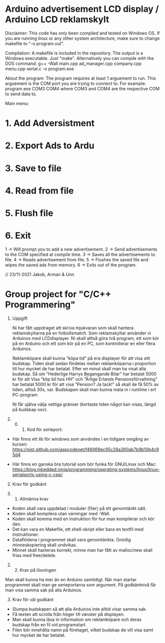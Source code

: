 # Arduino advertisement LCD display / Arduino LCD reklamskylt

Disclaimer: This code has only been compiled and tested on Windows OS. 
If you are running linux or any other system architecture, make sure to change makefile to "-o program.out".

Compilation:
A makefile is included in the repository. The output is a Windows executable. Just "make".
Alternatively you can compile with the DOS command:
	g++ -Wall main.cpp ad_manager.cpp company.cpp menu.cpp serial.c -o program.exe


About the program:
The program requires at least 1 arguement to run. This arguement is the COM port you are trying to connect to.
For example: program.exe COM3 COM4
where COM3 and COM4 are the respective COM to send data to.

Main menu:

#   1. Add Adversistment    #
#   2. Export Ads to Ardu   #
#   3. Save to file         #
#   4. Read from file       #
#   5. Flush file           #
#   6. Exit                 #

1 -> Will prompt you to add a new advertisement.
2 -> Send advertisements to the COM specified at compile time.
3 -> Saves all the advertisements to file.
4 -> Reads advertisement from file.
5 -> Flushes the saved file and wipes the saved ads from memory.
6 -> Exits out of the program.

//
23/11-2021
Jakob, Arman & Unn 



# Group project for "C/C++ Programmering"

1. Uppgift

    Ni har fått uppdraget att skriva mjukvaran som skall hantera reklamskyltarna
på en fotbollsmatch. Som reklamskyltar använder vi Arduinos med LCDdisplayer.
Ni skall alltså göra två program, ett som kör på en Arduino och ett som kör
på en PC, som kontrollerar en eller flera Arduinos.

    Reklamköpare skall kunna “köpa tid” på era displayer för att visa sitt budskap. 
Tiden skall sedan fördelas mellan reklamköparna i proportion till hur mycket de har
betalat. Efter en minut skall man ha visat alla budskap. Så om
“Hederlige Harrys Begangande Bilar” har betalat 5000 kr för att Visa “köp bil
hos HH” och “Ärlige Erlands Pensionsförvaltning” har betalat 5000 kr för att
visa “Pension? Ja tack!” så skall de få 50% av tiden, alltså 30s, var.
Budskapen skall man kunna mata in i runtime i ert PC-program

    Ni får själva välja vettiga gränser (kortaste tiden något kan visas, längd på
budskap osv).

1. 0. 1. Kod för serieport:

- Här finns ett lib för windows som användes i en tidigare omgång av kursen:
https://gist.github.com/aspcodenet/f46069ec95c26a260ab7b9b10b4c95d4

- Här finns en ganska bra tutorial som bör funka för GNU/Linux och Mac:
https://blog.mbedded.ninja/programming/operating-systems/linux/linux-serialports-using-c-cpp/


2. Krav för godkänt

2. 1. Allmänna krav

- Koden skall vara uppdelad i moduler (filer) på ett genomtänkt sätt.
- Koden skall kompilera utan varningar med -Wall.
- Koden skall komma med en instruktion för hur man kompilerar och kör den.
- Det kan vara en Makefile, ett shell-skript eller bara en textfil med instruktioner.
- Dataflödena i programmet skall vara genomtänkta. Onödig minneskopiering
skall undvikas.
- Minnet skall hanteras korrekt, minne man har fått av malloc/new skall frias
med free/delete.

2. 2. Krav på lösningen

Man skall kunna ha mer än en Arduino samtidigt. 
När man startar programmet skall man ge serieportarna som argument. 
På godkäntnivå får man visa samma sak på alla Arduinos.


3. Krav för väl godkänt

- Slumpa budskapen så att alla Arduinos inte alltid visar samma sak.
- Få texten att scrolla från höger till vänster på displayen.
- Man skall kunna läsa in information om reklamköpare och deras budskap från en fil vid programstart. 
- Filen bör innehålla namn på företaget, vilket
budskap de vill visa samt hur mycket de har betalat.
